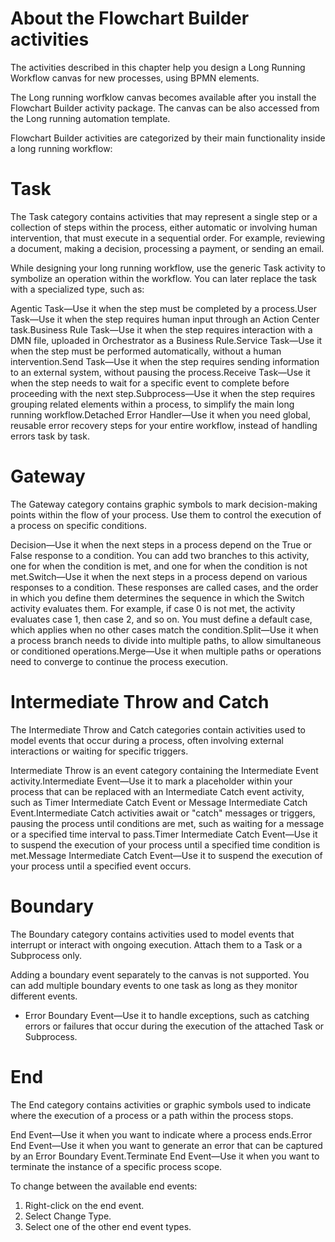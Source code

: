 ﻿# About the Flowchart Builder activities

The activities described in this chapter help you design a Long Running Workflow canvas for new processes, using BPMN elements.

The Long running worfklow canvas becomes available after you install the Flowchart Builder activity package. The canvas can be also accessed from the Long running automation template.

Flowchart Builder activities are categorized by their main functionality inside a long running workflow:

# Task

The Task category contains activities that may represent a single step or a collection of steps within the process, either automatic or involving human intervention, that must execute in a sequential order. For example, reviewing a document, making a decision, processing a payment, or sending an email.

While designing your long running workflow, use the generic Task activity to symbolize an operation within the workflow. You can later replace the task with a specialized type, such as:

Agentic Task—Use it when the step must be completed by a process.User Task—Use it when the step requires human input through an Action Center task.Business Rule Task—Use it when the step requires interaction with a DMN file, uploaded in Orchestrator as a Business Rule.Service Task—Use it when the step must be performed automatically, without a human intervention.Send Task—Use it when the step requires sending information to an external system, without pausing the process.Receive Task—Use it when the step needs to wait for a specific event to complete before proceeding with the next step.Subprocess—Use it when the step requires grouping related elements within a process, to simplify the main long running workflow.Detached Error Handler—Use it when you need global, reusable error recovery steps for your entire workflow, instead of handling errors task by task.

# Gateway

The Gateway category contains graphic symbols to mark decision-making points within the flow of your process. Use them to control the execution of a process on specific conditions.

Decision—Use it when the next steps in a process depend on the True or False response to a condition. You can add two branches to this activity, one for when the condition is met, and one for when the condition is not met.Switch—Use it when the next steps in a process depend on various responses to a condition. These responses are called cases, and the order in which you define them determines the sequence in which the Switch activity evaluates them. For example, if case 0 is not met, the activity evaluates case 1, then case 2, and so on. You must define a default case, which applies when no other cases match the condition.Split—Use it when a process branch needs to divide into multiple paths, to allow simultaneous or conditioned operations.Merge—Use it when multiple paths or operations need to converge to continue the process execution.

# Intermediate Throw and Catch

The Intermediate Throw and Catch categories contain activities used to model events that occur during a process, often involving external interactions or waiting for specific triggers.

Intermediate Throw is an event category containing the Intermediate Event activity.Intermediate Event—Use it to mark a placeholder within your process that can be replaced with an Intermediate Catch event activity, such as Timer Intermediate Catch Event or Message Intermediate Catch Event.Intermediate Catch activities await or "catch" messages or triggers, pausing the process until conditions are met, such as waiting for a message or a specified time interval to pass.Timer Intermediate Catch Event—Use it to suspend the execution of your process until a specified time condition is met.Message Intermediate Catch Event—Use it to suspend the execution of your process until a specified event occurs.

# Boundary

The Boundary category contains activities used to model events that interrupt or interact with ongoing execution. Attach them to a Task or a Subprocess only.

Adding a boundary event separately to the canvas is not supported. You can add multiple boundary events to one task as long as they monitor different events.

* Error Boundary Event—Use it to handle exceptions, such as catching errors or failures that occur during the execution of the attached Task or Subprocess.

# End

The End category contains activities or graphic symbols used to indicate where the execution of a process or a path within the process stops.

End Event—Use it when you want to indicate where a process ends.Error End Event—Use it when you want to generate an error that can be captured by an Error Boundary Event.Terminate End Event—Use it when you want to terminate the instance of a specific process scope.

To change between the available end events:

1. Right-click on the end event.
2. Select Change Type.
3. Select one of the other end event types.
